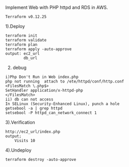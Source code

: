 
Implement Web with PHP httpd and RDS in AWS.
```
Terraform v0.12.25
```
1).Deploy
```
terraform init
terraform validate
terraform plan
terraform apply -auto-approve
output: ec2_url
        db_url
 ```       
2) debug 
```
i)Php Don't Run in Web index.php
php not running  attach to /ete/httpd/conf/http.conf
<FilesMatch \.php$>
​SetHandler application/x-httpd-php
​</FilesMatch>
ii) db can not access 
In SELinux (Security-Enhanced Linux), punch a hole
getsebool -a | grep httpd
setsebool -P httpd_can_network_connect 1
```
3).Verification
```
http://ec2_url/index.php
output;
    Visits 10
```
4).Undeploy
```
terraform destroy -auto-approve
```
